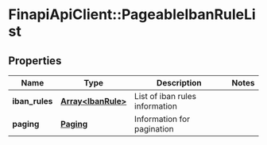 # FinapiApiClient::PageableIbanRuleList

## Properties
Name | Type | Description | Notes
------------ | ------------- | ------------- | -------------
**iban_rules** | [**Array&lt;IbanRule&gt;**](IbanRule.md) | List of iban rules information | 
**paging** | [**Paging**](Paging.md) | Information for pagination | 


